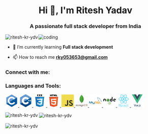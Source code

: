 <h1 align="center">Hi 👋, I'm Ritesh Yadav</h1>
<h3 align="center">A passionate full stack developer from India</h3>
<img align="right" alt="coding" width="400" heigth="200" src="https://img.freepik.com/free-vector/portrait-programmer-working-with-pc_23-2148222500.jpg?w=740&t=st=1725387636~exp=1725388236~hmac=37d0719d74a39ccc7d2542f8617eb436aff01eb285fe8c1d341e36063481e562">

<p align="left"> <img src="https://komarev.com/ghpvc/?username=ritesh-kr-ydv&label=Profile%20views&color=0e75b6&style=flat" alt="ritesh-kr-ydv" /> </p>

- 🌱 I’m currently learning **Full stack development**

- 📫 How to reach me **rky053653@gmail.com**

<h3 align="left">Connect with me:</h3>
<p align="left">
</p>

<h3 align="left">Languages and Tools:</h3>
<p align="left"> <a href="https://www.cprogramming.com/" target="_blank" rel="noreferrer"> <img src="https://raw.githubusercontent.com/devicons/devicon/master/icons/c/c-original.svg" alt="c" width="40" height="40"/> </a> <a href="https://www.w3schools.com/cpp/" target="_blank" rel="noreferrer"> <img src="https://raw.githubusercontent.com/devicons/devicon/master/icons/cplusplus/cplusplus-original.svg" alt="cplusplus" width="40" height="40"/> </a> <a href="https://www.w3schools.com/css/" target="_blank" rel="noreferrer"> <img src="https://raw.githubusercontent.com/devicons/devicon/master/icons/css3/css3-original-wordmark.svg" alt="css3" width="40" height="40"/> </a> <a href="https://www.w3.org/html/" target="_blank" rel="noreferrer"> <img src="https://raw.githubusercontent.com/devicons/devicon/master/icons/html5/html5-original-wordmark.svg" alt="html5" width="40" height="40"/> </a> <a href="https://developer.mozilla.org/en-US/docs/Web/JavaScript" target="_blank" rel="noreferrer"> <img src="https://raw.githubusercontent.com/devicons/devicon/master/icons/javascript/javascript-original.svg" alt="javascript" width="40" height="40"/> </a> <a href="https://www.mongodb.com/" target="_blank" rel="noreferrer"> <img src="https://raw.githubusercontent.com/devicons/devicon/master/icons/mongodb/mongodb-original-wordmark.svg" alt="mongodb" width="40" height="40"/> </a> <a href="https://www.mysql.com/" target="_blank" rel="noreferrer"> <img src="https://raw.githubusercontent.com/devicons/devicon/master/icons/mysql/mysql-original-wordmark.svg" alt="mysql" width="40" height="40"/> </a> <a href="https://nodejs.org" target="_blank" rel="noreferrer"> <img src="https://raw.githubusercontent.com/devicons/devicon/master/icons/nodejs/nodejs-original-wordmark.svg" alt="nodejs" width="40" height="40"/> </a> <a href="https://reactjs.org/" target="_blank" rel="noreferrer"> <img src="https://raw.githubusercontent.com/devicons/devicon/master/icons/react/react-original-wordmark.svg" alt="react" width="40" height="40"/> </a> <a href="https://vuejs.org/" target="_blank" rel="noreferrer"> <img src="https://raw.githubusercontent.com/devicons/devicon/master/icons/vuejs/vuejs-original-wordmark.svg" alt="vuejs" width="40" height="40"/> </a> </p>

<p><img align="left" src="https://github-readme-stats.vercel.app/api/top-langs?username=ritesh-kr-ydv&show_icons=true&locale=en&layout=compact" alt="ritesh-kr-ydv" /></p>

<p>&nbsp;<img align="center" src="https://github-readme-stats.vercel.app/api?username=ritesh-kr-ydv&show_icons=true&locale=en" alt="ritesh-kr-ydv" /></p>

<p><img align="center" src="https://github-readme-streak-stats.herokuapp.com/?user=ritesh-kr-ydv&" alt="ritesh-kr-ydv" /></p>

